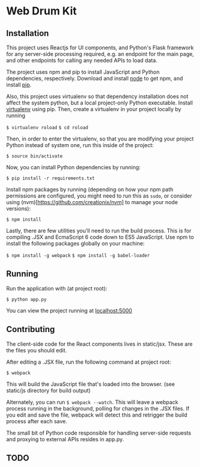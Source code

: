 # Web Drum Kit

## Installation

This project uses Reactjs for UI components, and Python's Flask framework for any server-side processing required,
e.g. an endpoint for the main page, and other endpoints for calling any needed APIs to load data.

The project uses npm and pip to install JavaScript and Python dependencies, respectively. Download and install 
[node](https://nodejs.org/en/) to get npm, and install [pip](https://pypi.python.org/pypi/pip).

Also, this project uses virtualenv so that dependency installation does not affect the system python,
but a local project-only Python executable. Install [virtualenv](https://virtualenv.readthedocs.org/en/latest/installation.html) using pip. Then, create a virtualenv in your project locally by running

```$ virtualenv roload```
```$ cd roload```

Then, in order to enter the virtualenv, so that you are modifying your project Python instead of system one, run this inside of the project:

`$ source bin/activate`

Now, you can install Python dependencies by running:

`$ pip install -r requirements.txt`

Install npm packages by running (depending on how your npm path permissions are configured, you might need to run this as `sudo`, or consider using (nvm)[https://github.com/creationix/nvm] to manage your node versions):

`$ npm install`

Lastly, there are few utilities you'll need to run the build process. This is for compiling .JSX and EcmaScript 6 code down to ES5 JavaScript. Use npm to install the following packages globally on your machine:

```$ npm install -g webpack```
```$ npm install -g babel-loader```

## Running

Run the application with (at project root):

`$ python app.py`

You can view the project running at [localhost:5000](http://locahost:5000/)

## Contributing

The client-side code for the React components lives in static/jsx. These are the files you should edit.

After editing a .JSX file, run the following command at project root:

```$ webpack ```

This will build the JavaScript file that's loaded into the browser. (see static/js directory for build output)

Alternately, you can run `$ webpack --watch`. This will leave a webpack process running in the background, polling for changes in the .JSX files. If you edit and save the file, webpack will detect this and retrigger the build process after each save.

The small bit of Python code responsible for handling server-side requests and proxying to external APIs resides in app.py.

## TODO
